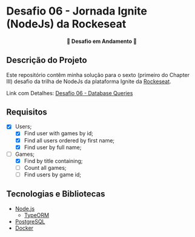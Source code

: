 # Desafio 06 - Jornada Ignite (NodeJs) da Rockeseat

<h4 align="center">
 🚧  Desafio em Andamento  🚧
</h4>

## Descrição do Projeto

Este repositório contêm minha solução para o sexto (primeiro do Chapter III) desafio da trilha de NodeJs da plataforma Ignite da [Rockeseat](https://www.rocketseat.com.br/).

Link com Detalhes: [Desafio 06 - Database Queries](https://www.notion.so/Desafio-01-Database-Queries-8d97dae581d5446e97555c43d301ee45)

## Requisitos

- [x] Users;
  - [x] Find user with games by id;
  - [x] Find all users ordered by first name;
  - [x] Find user by full name;
- [ ] Games;
  - [x] Find by title containing;
  - [ ] Count all games;
  - [ ] Find users by game id;

## Tecnologias e Bibliotecas

- [Node.js](https://nodejs.org/)
  - [TypeORM](https://typeorm.io/#/)
- [PostgreSQL](https://www.postgresql.org/)
- [Docker](https://www.docker.com/)
